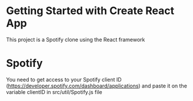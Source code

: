 # Getting Started with Create React App

This project is a Spotify clone using the React framework

# Spotify

You need to get access to your Spotify client ID (https://developer.spotify.com/dashboard/applications) and paste it on the variable clientID in src/util/Spotify.js file

